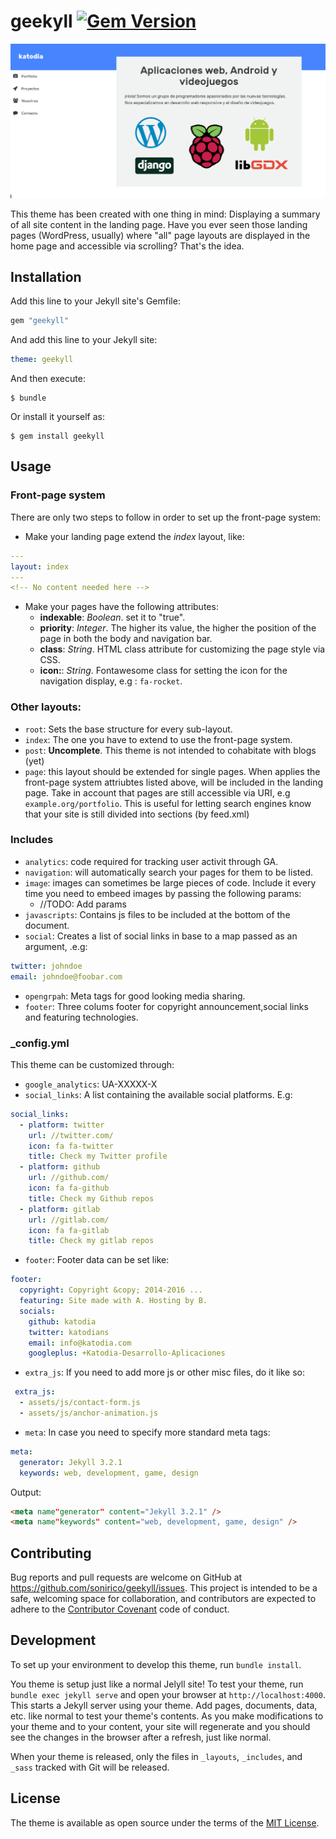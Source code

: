 # geekyll [![Gem Version](https://badge.fury.io/rb/geekyll.svg)](https://badge.fury.io/rb/geekyll)

![geekyll sample implemetation](screenshot.png)

This theme has been created with one thing in mind: Displaying a summary of all site content in the landing page. Have you ever seen those landing pages (WordPress, usually) where "all" page layouts are displayed in the home page and accessible via scrolling? That's the idea.

## Installation

Add this line to your Jekyll site's Gemfile:

```ruby
gem "geekyll"
```

And add this line to your Jekyll site:

```yaml
theme: geekyll
```

And then execute:

    $ bundle

Or install it yourself as:

    $ gem install geekyll

## Usage

### Front-page system

There are only two steps to follow in order to set up the front-page system:

- Make your landing page extend the *index* layout, like:
```yaml
---
layout: index
---
<!-- No content needed here -->
```
- Make your pages have the following attributes:
  -  **indexable**: *Boolean*. set it to "true".
  -  **priority**: *Integer*. The higher its value, the higher the position of the page in both the body and navigation bar.
  -  **class**: *String*. HTML class attribute for customizing the page style via CSS.
  -  **icon:**: *String*. Fontawesome class for setting the icon for the navigation display, e.g : `fa-rocket`.
  
### Other layouts:
 
 * `root`: Sets the base structure for every sub-layout.
 * `index`: The one you have to extend to use the front-page system.
 * `post`: **Uncomplete**. This theme is not intended to cohabitate with blogs (yet)
 * `page`:  this layout should be extended for single pages. When applies the front-page system attriubtes listed above, will be included in the landing page. Take in account that pages are still accessible via URI, e.g `example.org/portfolio`. This is useful for letting search engines know that your site is still divided into sections (by feed.xml)
 
### Includes
 
 * `analytics`: code required for tracking user activit through GA.
 * `navigation`: will automatically search your pages for them to be listed.
 * `image`: images can sometimes be large pieces of code. Include it every time you need to embeed images by passing the following params:
   * //TODO: Add params
 * `javascripts`: Contains js files to be included at the bottom of the document.
 * `social`: Creates a list of social links in base to a map passed as an argument, .e.g:
```yaml
twitter: johndoe
email: johndoe@foobar.com
```
* `opengrpah`: Meta tags for good looking media sharing.
* `footer`: Three colums footer for copyright announcement,social links and featuring technologies.

 
 ### _config.yml
 
 This theme can be customized through:
 
 * `google_analytics`: UA-XXXXX-X
 * `social_links`: A list containing the available social platforms. E.g:
 
```yaml
social_links:
  - platform: twitter
    url: //twitter.com/
    icon: fa fa-twitter
    title: Check my Twitter profile
  - platform: github
    url: //github.com/
    icon: fa fa-github
    title: Check my Github repos
  - platform: gitlab
    url: //gitlab.com/
    icon: fa fa-gitlab
    title: Check my gitlab repos
```

 * `footer`: Footer data can be set like:
 
```yaml
footer:
  copyright: Copyright &copy; 2014-2016 ...
  featuring: Site made with A. Hosting by B.
  socials:
    github: katodia
    twitter: katodians
    email: info@katodia.com
    googleplus: +Katodia-Desarrollo-Aplicaciones
```

 * `extra_js`: If you need to add more js or other misc files, do it like so:

```yaml
 extra_js:
  - assets/js/contact-form.js
  - assets/js/anchor-animation.js 
```

* `meta`: In case you need to specify more standard meta tags:

```yaml
meta: 
  generator: Jekyll 3.2.1
  keywords: web, development, game, design
```

Output:

```html
<meta name"generator" content="Jekyll 3.2.1" />
<meta name"keywords" content="web, development, game, design" />
```


## Contributing

Bug reports and pull requests are welcome on GitHub at https://github.com/sonirico/geekyll/issues. This project is intended to be a safe, welcoming space for collaboration, and contributors are expected to adhere to the [Contributor Covenant](http://contributor-covenant.org) code of conduct.

## Development

To set up your environment to develop this theme, run `bundle install`.

You theme is setup just like a normal Jelyll site! To test your theme, run `bundle exec jekyll serve` and open your browser at `http://localhost:4000`. This starts a Jekyll server using your theme. Add pages, documents, data, etc. like normal to test your theme's contents. As you make modifications to your theme and to your content, your site will regenerate and you should see the changes in the browser after a refresh, just like normal.

When your theme is released, only the files in `_layouts`, `_includes`, and `_sass` tracked with Git will be released.

## License

The theme is available as open source under the terms of the [MIT License](http://opensource.org/licenses/MIT).

